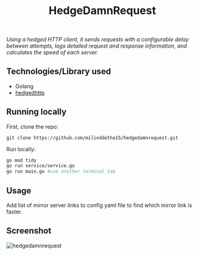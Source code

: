 <h1 align="center">HedgeDamnRequest</h1>
<br/>

_Using a hedged HTTP client, it sends requests with a configurable delay between attempts, logs detailed request and response information, and calculates the speed of each server._

## Technologies/Library used
* Golang
* [hedgedhttp](https://github.com/cristalhq/hedgedhttp)

## Running locally
First, clone the repo:

```
git clone https://github.com/milinddethe15/hedgedamnrequest.git
```

Run locally:

```bash
go mod tidy
go run service/service.go
go run main.go #use another terminal tab
```

## Usage

Add list of mirror server links to config yaml file to find which mirror link is faster.

## Screenshot
![hedgedamnrequest](https://github.com/user-attachments/assets/a52e5445-f994-402f-b751-1df6566e3f2c)






